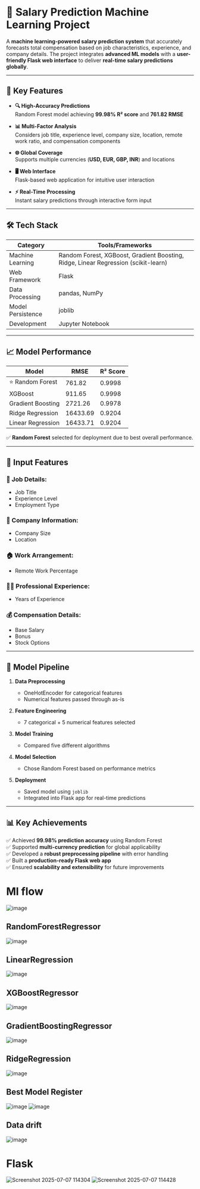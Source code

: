 # 💼 Salary Prediction Machine Learning Project

A **machine learning-powered salary prediction system** that accurately forecasts total compensation based on job characteristics, experience, and company details. The project integrates **advanced ML models** with a **user-friendly Flask web interface** to deliver **real-time salary predictions globally**.

---

## 🚀 Key Features

- **🔍 High-Accuracy Predictions**  
  Random Forest model achieving **99.98% R² score** and **761.82 RMSE**

- **📊 Multi-Factor Analysis**  
  Considers job title, experience level, company size, location, remote work ratio, and compensation components

- **🌐 Global Coverage**  
  Supports multiple currencies (**USD, EUR, GBP, INR**) and locations

- **🖥 Web Interface**  
  Flask-based web application for intuitive user interaction

- **⚡ Real-Time Processing**  
  Instant salary predictions through interactive form input

---

## 🛠️ Tech Stack

| **Category**         | **Tools/Frameworks**                                                   |
|----------------------|------------------------------------------------------------------------|
| Machine Learning     | Random Forest, XGBoost, Gradient Boosting, Ridge, Linear Regression (scikit-learn) |
| Web Framework        | Flask                                                                  |
| Data Processing      | pandas, NumPy                                                          |
| Model Persistence    | joblib                                                                 |
| Development          | Jupyter Notebook                                                       |

---

## 📈 Model Performance

| **Model**             | **RMSE**   | **R² Score** |
|------------------------|------------|--------------|
| ⭐ Random Forest        | 761.82     | 0.9998       |
| XGBoost                | 911.65     | 0.9998       |
| Gradient Boosting      | 2721.26    | 0.9978       |
| Ridge Regression       | 16433.69   | 0.9204       |
| Linear Regression      | 16433.71   | 0.9204       |

✅ **Random Forest** selected for deployment due to best overall performance.

---

## 🎯 Input Features

### 🧾 Job Details:
- Job Title  
- Experience Level  
- Employment Type  

### 🏢 Company Information:
- Company Size  
- Location  

### 🏠 Work Arrangement:
- Remote Work Percentage  

### 👩‍💻 Professional Experience:
- Years of Experience  

### 💰 Compensation Details:
- Base Salary  
- Bonus  
- Stock Options  

---

## 🔄 Model Pipeline

1. **Data Preprocessing**  
   - OneHotEncoder for categorical features  
   - Numerical features passed through as-is  

2. **Feature Engineering**  
   - 7 categorical + 5 numerical features selected  

3. **Model Training**  
   - Compared five different algorithms  

4. **Model Selection**  
   - Chose Random Forest based on performance metrics  

5. **Deployment**  
   - Saved model using `joblib`  
   - Integrated into Flask app for real-time predictions  

---

## 📊 Key Achievements

✅ Achieved **99.98% prediction accuracy** using Random Forest  
✅ Supported **multi-currency prediction** for global applicability  
✅ Developed a **robust preprocessing pipeline** with error handling  
✅ Built a **production-ready Flask web app**  
✅ Ensured **scalability and extensibility** for future improvements  


# Ml flow

![image](https://github.com/user-attachments/assets/9ab7db0c-b8e9-4ae5-8dc8-f2895ca65a0a)

## RandomForestRegressor
![image](https://github.com/user-attachments/assets/5c772335-3d63-4d4a-97e7-8782d648ba71)

## LinearRegression
![image](https://github.com/user-attachments/assets/49b021c5-d747-4f1e-9118-226e2d96fa65)

## XGBoostRegressor
![image](https://github.com/user-attachments/assets/db58344c-b28a-4933-82df-79e387a3e9cd)

## GradientBoostingRegressor
![image](https://github.com/user-attachments/assets/63aa45c8-1af6-4b33-8edb-81e13d743be0)

## RidgeRegression
![image](https://github.com/user-attachments/assets/4df488d5-a860-4d8c-bfec-f8b34c7187bf)

## Best Model Register
![image](https://github.com/user-attachments/assets/28068631-4bc3-419a-894b-6b58a833275c)
![image](https://github.com/user-attachments/assets/ac532321-3db6-4a32-8f1a-bc4cda53dcbf)

## Data drift
![image](https://github.com/user-attachments/assets/e40ae2e0-2296-4785-a399-14ffc1b7bd51)

# Flask
![Screenshot 2025-07-07 114304](https://github.com/user-attachments/assets/6bcda5c4-af9c-440c-ad28-5661b93f4b23)
![Screenshot 2025-07-07 114428](https://github.com/user-attachments/assets/cc5b1c70-8a78-489c-8585-5489f299dd8d)

# 
